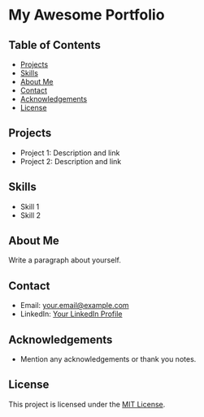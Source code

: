 # My Awesome Portfolio

## Table of Contents
- [Projects](#projects)
- [Skills](#skills)
- [About Me](#about-me)
- [Contact](#contact)
- [Acknowledgements](#acknowledgements)
- [License](#license)

## Projects
- Project 1: Description and link
- Project 2: Description and link

## Skills
- Skill 1
- Skill 2

## About Me
Write a paragraph about yourself.

## Contact
- Email: your.email@example.com
- LinkedIn: [Your LinkedIn Profile](https://www.linkedin.com/yourprofile)

## Acknowledgements
- Mention any acknowledgements or thank you notes.

## License
This project is licensed under the [MIT License](LICENSE).
